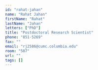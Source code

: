 ```yaml
---
id: "rahat-jahan"
name: "Rahat Jahan"
firstName: "Rahat"
lastName: "Jahan"
letters: ["PhD"]
title: "Postdoctoral Research Scientist"
phone: "851-5269"
fax: ""
email: "rj2586@cumc.columbia.edu"
room: "507"
url: ""
tags: []
---
```

